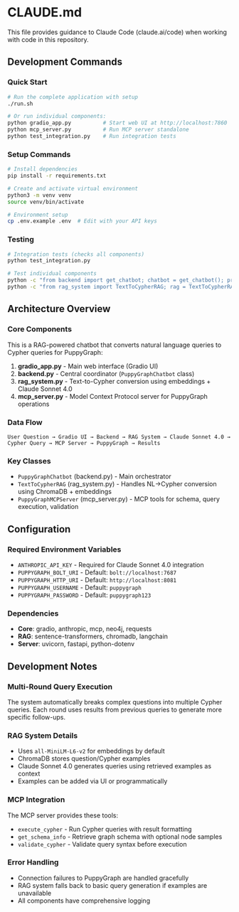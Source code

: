 # CLAUDE.md

This file provides guidance to Claude Code (claude.ai/code) when working with code in this repository.

## Development Commands

### Quick Start
```bash
# Run the complete application with setup
./run.sh

# Or run individual components:
python gradio_app.py          # Start web UI at http://localhost:7860
python mcp_server.py          # Run MCP server standalone
python test_integration.py    # Run integration tests
```

### Setup Commands
```bash
# Install dependencies
pip install -r requirements.txt

# Create and activate virtual environment
python3 -m venv venv
source venv/bin/activate

# Environment setup
cp .env.example .env  # Edit with your API keys
```

### Testing
```bash
# Integration tests (checks all components)
python test_integration.py

# Test individual components
python -c "from backend import get_chatbot; chatbot = get_chatbot(); print(chatbot.get_graph_stats())"
python -c "from rag_system import TextToCypherRAG; rag = TextToCypherRAG(); print('RAG system OK')"
```

## Architecture Overview

### Core Components
This is a RAG-powered chatbot that converts natural language queries to Cypher queries for PuppyGraph:

1. **gradio_app.py** - Main web interface (Gradio UI)
2. **backend.py** - Central coordinator (`PuppyGraphChatbot` class)
3. **rag_system.py** - Text-to-Cypher conversion using embeddings + Claude Sonnet 4.0
4. **mcp_server.py** - Model Context Protocol server for PuppyGraph operations

### Data Flow
```
User Question → Gradio UI → Backend → RAG System → Claude Sonnet 4.0 → Cypher Query → MCP Server → PuppyGraph → Results
```

### Key Classes
- `PuppyGraphChatbot` (backend.py) - Main orchestrator
- `TextToCypherRAG` (rag_system.py) - Handles NL→Cypher conversion using ChromaDB + embeddings
- `PuppyGraphMCPServer` (mcp_server.py) - MCP tools for schema, query execution, validation

## Configuration

### Required Environment Variables
- `ANTHROPIC_API_KEY` - Required for Claude Sonnet 4.0 integration
- `PUPPYGRAPH_BOLT_URI` - Default: `bolt://localhost:7687`
- `PUPPYGRAPH_HTTP_URI` - Default: `http://localhost:8081`
- `PUPPYGRAPH_USERNAME` - Default: `puppygraph`
- `PUPPYGRAPH_PASSWORD` - Default: `puppygraph123`

### Dependencies
- **Core**: gradio, anthropic, mcp, neo4j, requests
- **RAG**: sentence-transformers, chromadb, langchain
- **Server**: uvicorn, fastapi, python-dotenv

## Development Notes

### Multi-Round Query Execution
The system automatically breaks complex questions into multiple Cypher queries. Each round uses results from previous queries to generate more specific follow-ups.

### RAG System Details
- Uses `all-MiniLM-L6-v2` for embeddings by default
- ChromaDB stores question/Cypher examples
- Claude Sonnet 4.0 generates queries using retrieved examples as context
- Examples can be added via UI or programmatically

### MCP Integration
The MCP server provides these tools:
- `execute_cypher` - Run Cypher queries with result formatting
- `get_schema_info` - Retrieve graph schema with optional node samples
- `validate_cypher` - Validate query syntax before execution

### Error Handling
- Connection failures to PuppyGraph are handled gracefully
- RAG system falls back to basic query generation if examples are unavailable
- All components have comprehensive logging